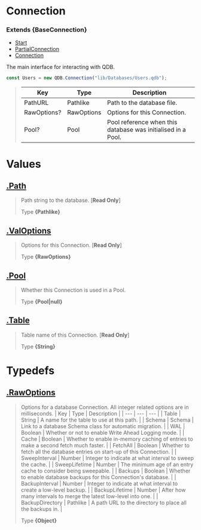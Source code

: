 
# Connection
### Extends **{BaseConnection}**

* [Start](https://github.com/QSmally/QDB/blob/v4/Documentation/Index.md)
* [PartialConnection](https://github.com/QSmally/QDB/blob/v4/Documentation/PartialConnection.md)
* [Connection](https://github.com/QSmally/QDB/blob/v4/Documentation/Connection.md)

The main interface for interacting with QDB.
```js
const Users = new QDB.Connection("lib/Databases/Users.qdb");
```

> | Key | Type | Description |
> | --- | --- | --- |
> | PathURL | Pathlike | Path to the database file. |
> | RawOptions? | RawOptions | Options for this Connection. |
> | Pool? | Pool | Pool reference when this database was initialised in a Pool. |



# Values
## [.Path](https://github.com/QSmally/QDB/blob/v4/lib/Connections/Connection.js#L28)
> Path string to the database. [**Read Only**]
>
> Type **{Pathlike}**

## [.ValOptions](https://github.com/QSmally/QDB/blob/v4/lib/Connections/Connection.js#L39)
> Options for this Connection. [**Read Only**]
>
> Type **{RawOptions}**

## [.Pool](https://github.com/QSmally/QDB/blob/v4/lib/Connections/Connection.js#L63)
> Whether this Connection is used in a Pool.
>
> Type **{Pool|null}**

## [.Table](https://github.com/QSmally/QDB/blob/v4/lib/Connections/Connection.js#L73)
> Table name of this Connection. [**Read Only**]
>
> Type **{String}**

# Typedefs
## [.RawOptions](https://github.com/QSmally/QDB/blob/v4/lib/Connections/Connection.js#L128)
> Options for a database Connection. All integer related options are in milliseconds. 
> | Key | Type | Description |
> | --- | --- | --- |
> | Table | String | A name for the table to use at this path. |
> | Schema | Schema | Link to a database Schema class for automatic migration. |
> | WAL | Boolean | Whether or not to enable Write Ahead Logging mode.  |
> | Cache | Boolean | Whether to enable in-memory caching of entries to make a second fetch much faster. |
> | FetchAll | Boolean | Whether to fetch all the database entries on start-up of this Connection. |
> | SweepInterval | Number | Integer to indicate at what interval to sweep the cache. |
> | SweepLifetime | Number | The minimum age of an entry cache to consider being sweepable.  |
> | Backups | Boolean | Whether to enable database backups for this Connection's database. |
> | BackupInterval | Number | Integer to indicate at what interval to create a low-level backup. |
> | BackupLifetime | Number | After how many intervals to merge the latest low-level into one. |
> | BackupDirectory | Pathlike | A path URL to the directory to place all the backups in. |
>
> Type **{Object}**
